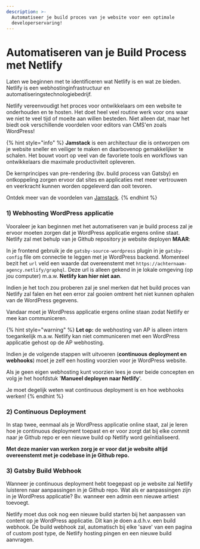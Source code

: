 ```yaml
---
description: >-
  Automatiseer je build proces van je website voor een optimale
  developerservaring!
---
```


# Automatiseren van je Build Process met Netlify

Laten we beginnen met te identificeren wat Netlify is en wat ze bieden. Netlify is een webhostinginfrastructuur en automatiseringstechnologiebedrijf.

Netlify vereenvoudigt het proces voor ontwikkelaars om een website te onderhouden en te hosten. Het doet heel veel routine werk voor ons waar we niet te veel tijd of moeite aan willen besteden. Niet alleen dat, maar het biedt ook verschillende voordelen voor editors van CMS'en zoals WordPress!

{% hint style="info" %}
**Jamstack** is een architectuur die is ontworpen om je website sneller en veiliger te maken en daarbovenop gemakkelijker te schalen. Het bouwt voort op veel van de favoriete tools en workflows van ontwikkelaars die maximale productiviteit opleveren.

De kernprincipes van pre-rendering (bv. build process van Gatsby) en ontkoppeling zorgen ervoor dat sites en applicaties met meer vertrouwen en veerkracht kunnen worden opgeleverd dan ooit tevoren.

Ontdek meer van de voordelen van [Jamstack](https://jamstack.org/why-jamstack/).
{% endhint %}

### 1) Webhosting WordPress applicatie

Vooraleer je kan beginnen met het automatiseren van je build process zal je ervoor moeten zorgen dat je WordPress applicatie ergens online staat. Netlify zal met behulp van je Github repository je website deployen **MAAR**:

In je frontend gebruik je de `gatsby-source-wordpress` plugin in je `gatsby-config` file om connectie te leggen met je WordPress backend. Momenteel bezit het `url` veld een waarde dat overeenstemt met `https://achternaam-agency.netlify/graphql`. Deze url is alleen gekend in je lokale omgeving (op jou computer) m.a.w. **Netlify kan hier niet aan**.&#x20;

Indien je het toch zou proberen zal je snel merken dat het build proces van Netlify zal falen en het een error zal gooien omtrent het niet kunnen ophalen van de WordPress gegevens.

Vandaar moet je WordPress applicatie ergens online staan zodat Netlify er mee kan communiceren.

{% hint style="warning" %}
**Let op:** de webhosting van AP is alleen intern toegankelijk m.a.w. Netlify kan niet communiceren met een WordPress applicatie gehost op de AP webhosting.

Indien je de volgende stappen wilt uitvoeren (**continuous deployment en webhooks**) moet je zelf een hosting voorzien voor je WordPress website.

Als je geen eigen webhosting kunt voorzien lees je over beide concepten en volg je het hoofdstuk '**Manueel deployen naar Netlify**'.

Je moet degelijk weten wat continuous deployment is en hoe webhooks werken!
{% endhint %}

### 2) Continuous Deployment

In stap twee, eenmaal als je WordPress applicatie online staat, zal je leren hoe je continuous deployment toepast en er voor zorgt dat bij elke commit naar je Github repo er een nieuwe build op Netlify word geïnitialiseerd.&#x20;

**Met deze manier van werken zorg je er voor dat je website altijd overeenstemt met je codebase in je Github repo.**

### 3) Gatsby Build Webhook

Wanneer je continuous deployment hebt toegepast op je website zal Netlify luisteren naar aanpassingen in je Github repo. Wat als er aanpassingen zijn in je WordPress applicatie? Bv. wanneer een admin een nieuwe artiest toevoegt.&#x20;

Netlify moet dus ook nog een nieuwe build starten bij het aanpassen van content op je WordPress applicatie. Dit kan je doen a.d.h.v. een build webhook. De build webhook zal, automatisch bij elke 'save' van een pagina of custom post type, de Netlify hosting pingen en een nieuwe build aanvragen.&#x20;
